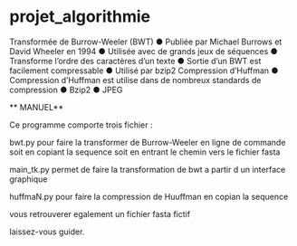 # projet_algorithmie

Transformée de Burrow-Weeler (BWT)
● Publiée par Michael Burrows et David Wheeler en 1994
● Utilisée avec de grands jeux de séquences
● Transforme l’ordre des caractères d’un texte
● Sortie d’un BWT est facilement compressable
● Utilisé par bzip2
Compression d’Huffman
● Compression d’Huffman est utilise dans de nombreux
standards de compression
● Bzip2
● JPEG

** MANUEL**

Ce programme comporte trois fichier : 

bwt.py pour faire la transformer de Burrow-Weeler en ligne de commande soit en copiant la sequence soit en entrant le chemin vers le fichier fasta 

main_tk.py permet de faire la transformation de bwt a partir d un interface graphique 

huffmaN.py pour faire la compression de Huuffman en copian la sequence 

vous retrouverer egalement un fichier fasta fictif

laissez-vous guider. 

